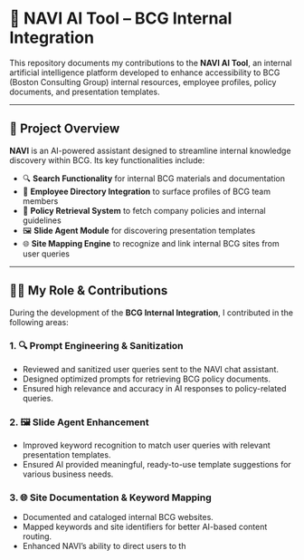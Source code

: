 # 🤖 NAVI AI Tool – BCG Internal Integration

This repository documents my contributions to the **NAVI AI Tool**, an internal artificial intelligence platform developed to enhance accessibility to BCG (Boston Consulting Group) internal resources, employee profiles, policy documents, and presentation templates.

---

## 🚀 Project Overview

**NAVI** is an AI-powered assistant designed to streamline internal knowledge discovery within BCG. Its key functionalities include:

- 🔍 **Search Functionality** for internal BCG materials and documentation  
- 👤 **Employee Directory Integration** to surface profiles of BCG team members  
- 📄 **Policy Retrieval System** to fetch company policies and internal guidelines  
- 🖼️ **Slide Agent Module** for discovering presentation templates  
- 🌐 **Site Mapping Engine** to recognize and link internal BCG sites from user queries  

---

## 👨‍💻 My Role & Contributions

During the development of the **BCG Internal Integration**, I contributed in the following areas:

### 1. 🔍 Prompt Engineering & Sanitization
- Reviewed and sanitized user queries sent to the NAVI chat assistant.
- Designed optimized prompts for retrieving BCG policy documents.
- Ensured high relevance and accuracy in AI responses to policy-related queries.

### 2. 🖼️ Slide Agent Enhancement
- Improved keyword recognition to match user queries with relevant presentation templates.
- Ensured AI provided meaningful, ready-to-use template suggestions for various business needs.

### 3. 🌐 Site Documentation & Keyword Mapping
- Documented and cataloged internal BCG websites.
- Mapped keywords and site identifiers for better AI-based content routing.
- Enhanced NAVI’s ability to direct users to th
